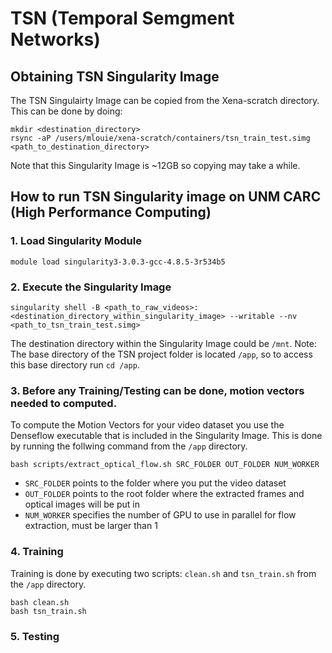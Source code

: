 # TSN (Temporal Semgment Networks)
## Obtaining TSN Singularity Image
The TSN Singulairty Image can be copied from the Xena-scratch directory. This can be done by doing:
```
mkdir <destination_directory>
rsync -aP /users/mlouie/xena-scratch/containers/tsn_train_test.simg <path_to_destination_directory>
```
Note that this Singularity Image is ~12GB so copying may take a while.
## How to run TSN Singularity image on UNM CARC (High Performance Computing)
### 1. Load Singularity Module
```
module load singularity3-3.0.3-gcc-4.8.5-3r534b5
```
### 2. Execute the Singularity Image
```
singularity shell -B <path_to_raw_videos>:<destination_directory_within_singularity_image> --writable --nv <path_to_tsn_train_test.simg>
```
The destination directory within the Singularity Image could be ```/mnt```.
Note: The base directory of the TSN project folder is located ```/app```, so to access this base directory run ```cd /app```.

### 3. Before any Training/Testing can be done, motion vectors needed to computed.
To compute the Motion Vectors for your video dataset you use the Denseflow executable that is included in the Singularity Image. This is done by running the follwing command from the ```/app``` directory.
```
bash scripts/extract_optical_flow.sh SRC_FOLDER OUT_FOLDER NUM_WORKER
```
- `SRC_FOLDER` points to the folder where you put the video dataset
- `OUT_FOLDER` points to the root folder where the extracted frames and optical images will be put in
- `NUM_WORKER` specifies the number of GPU to use in parallel for flow extraction, must be larger than 1

### 4. Training
Training is done by executing two scripts: ```clean.sh``` and ```tsn_train.sh``` from the ```/app``` directory.
```
bash clean.sh
bash tsn_train.sh
```
### 5. Testing
